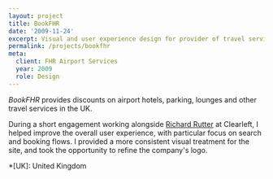 ```yaml
---
layout: project
title: BookFHR
date: '2009-11-24'
excerpt: Visual and user experience design for provider of travel services
permalink: /projects/bookfhr
meta:
  client: FHR Airport Services
  year: 2009
  role: Design
---
```

_BookFHR_ provides discounts on airport hotels, parking, lounges and other travel services in the UK.

During a short engagement working alongside [Richard Rutter][1] at Clearleft, I helped improve the overall user experience, with particular focus on search and booking flows. I provided a more consistent visual treatment for the site, and took the opportunity to refine the company's logo.

[1]: http://clearleft.com/is/richard-rutter/

*[UK]: United Kingdom
